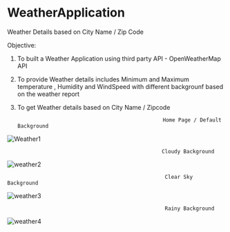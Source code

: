 # WeatherApplication
Weather Details based on City Name / Zip Code

Objective:
1) To built a Weather Application using third party API - OpenWeatherMap API
2) To provide Weather details includes Minimum and Maximum temperature , Humidity and WindSpeed with different backgrounf based on the weather report
3) To get Weather details based on City Name / Zipcode

                                                      Home Page / Default Background
![Weather1](https://user-images.githubusercontent.com/30927617/83333681-b0d46300-a26f-11ea-818f-b3644bf9e8ca.PNG)

                                                      Cloudy Background
![weather2](https://user-images.githubusercontent.com/30927617/83333680-b03bcc80-a26f-11ea-93f0-4deff9d84ea4.PNG)

                                                       Clear Sky Background
![weather3](https://user-images.githubusercontent.com/30927617/83333679-b03bcc80-a26f-11ea-92da-4f3811aa751d.PNG)

                                                       Rainy Background
![weather4](https://user-images.githubusercontent.com/30927617/83333678-afa33600-a26f-11ea-908d-f4ae50e4876e.PNG)

